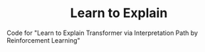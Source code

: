 <p align="center">
<h1 align="center"> Learn to Explain </h1>
</p>

Code for "Learn to Explain Transformer via Interpretation Path by Reinforcement Learning"


